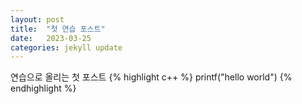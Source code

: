```yaml
---
layout: post
title:  "첫 연습 포스트"
date:   2023-03-25
categories: jekyll update
---
```

연습으로 올리는 첫 포스트
{% highlight c++ %}
printf("hello world")
{% endhighlight %}
